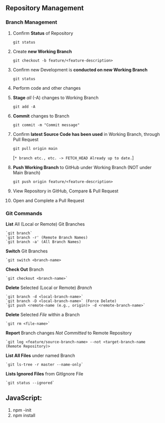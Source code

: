 ## Repository Management

### Branch Management

1. Confirm **Status** of Repository
	
	`git status`

2. Create **new Working Branch**

	`git checkout -b feature/<feature-description>`

3. Confirm new Development is **conducted on new Working Branch**

	`git status`

4. Perform code and other changes

5. **Stage** *all* (-A) changes to Working Branch

	`git add -A`

6. **Commit** changes to Branch

	`git commit -m "Commit message"`

7. Confirm **latest Source Code has been used** in Working Branch, through Pull Request

	`git pull origin main`

	[`* branch etc., etc. -> FETCH_HEAD
	Already up to date.`]

8. **Push Working Branch** to GitHub under Working Branch (NOT under Main Branch)

	`git push origin feature/<feature-description>`

9. View Repository in GitHub, Compare & Pull Request

10. Open and Complete a Pull Request


### Git Commands

**List** All (Local or Remote) Git Branches

	`git branch`
	`git branch -r' (Remote Branch Names)
	`git branch -a' (All Branch Names)


**Switch** Git Branches

	`git switch <branch-name>


**Check Out** Branch

	`git checkout <branch-name>`


**Delete** Selected (Local or Remote) *Branch*

	`git branch -d <local-branch-name>`
	`git branch -D <local-branch-name>` (Force Delete)
	`git push <remote-name (e.g., origin)> -d <remote-branch-name>`


**Delete** Selected *File* within a Branch

	`git rm <file-name>`

**Report** Branch changes *Not Committed* to Remote Repository

	`git log <feature/source-branch-name> --not <target-branch-name (Remote Repository)>


**List All Files** under named Branch

	`git ls-tree -r master --name-only`


**Lists Ignored Files** from GitIgnore File

	`git status --ignored`


## JavaScript:

1. npm -init
2. npm install